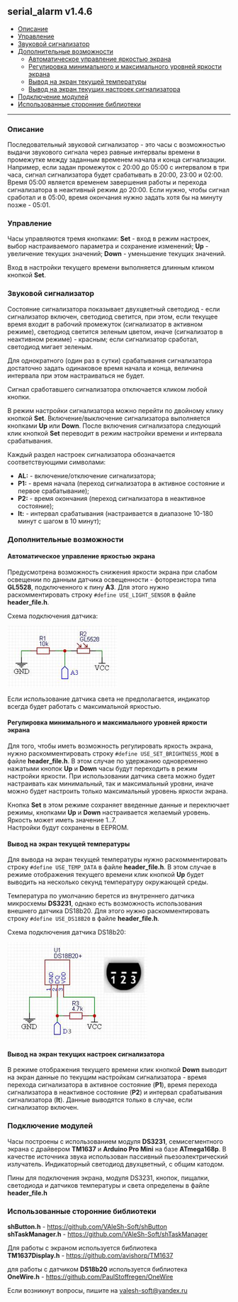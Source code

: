## serial_alarm v1.4.6

- [Описание](#описание)
- [Управление](#управление)
- [Звуковой сигнализатор](#звуковой-сигнализатор)
- [Дополнительные возможности](#дополнительные-возможности)
  - [Автоматическое управление яркостью экрана](#автоматическое-управление-яркостью-экрана)
  - [Регулировка минимального и максимального уровней яркости экрана](#регулировка-минимального-и-максимального-уровней-яркости-экрана)
  - [Вывод на экран текущей температуры](#вывод-на-экран-текущей-температуры)
  - [Вывод на экран текущих настроек сигнализатора](#вывод-на-экран-текущих-настроек-сигнализатора)
- [Подключение модулей](#подключение-модулей)
- [Использованные сторонние библиотеки](#использованные-сторонние-библиотеки)

<hr>

### Описание

Последовательный звуковой сигнализатор - это часы с возможностью выдачи звукового сигнала через равные интервалы времени в промежутке между заданным временем начала и конца сигнализации. Например, если задан промежуток с 20:00 до 05:00 с интервалом в три часа, сигнал сигнализатора будет срабатывать в 20:00, 23:00 и 02:00. Время 05:00 является временем завершения работы и перехода сигнализатора в неактивный режим до 20:00. Если нужно, чтобы сигнал сработал и в 05:00, время окончания нужно задать хотя бы на минуту позже - 05:01.

### Управление

Часы управляются тремя кнопками: **Set** - вход в режим настроек, выбор настраиваемого параметра и сохранение изменений; **Up** - увеличение текущих значений; **Down** - уменьшение текущих значений.

Вход в настройки текущего времени выполняется длинным кликом кнопкой **Set**.

### Звуковой сигнализатор

Состояние сигнализатора показывает двухцветный светодиод - если сигнализатор включен, светодиод светится, при этом, если текущее время входит в рабочий промежуток (сигнализатор в активном режиме), светодиод светится зеленым цветом, иначе (сигнализатор в неактивном режиме) - красным; если сигнализатор сработал, светодиод мигает зеленым.

Для однократного (один раз в сутки) срабатывания сигнализатора достаточно задать одинаковое время начала и конца, величина интервала при этом настраиваться не будет.

Сигнал сработавшего сигнализатора отключается кликом любой кнопки.

В режим настройки сигнализатора можно перейти по двойному клику кнопкой **Set**. Включение/выключение сигнализатора выполняется кнопками **Up** или **Down**. После включения сигнализатора следующий клик кнопкой **Set** переводит в режим настройки времени и интервала срабатывания. 

Каждый раздел настроек сигнализатора обозначается соответствующими символами: 
- **AL:** - включение/отключение сигнализатора; 
- **Р1:** - время начала (переход сигнализатора в активное состояние и первое срабатывание); 
- **Р2:** - время окончания (переход сигнализатора в неактивное состояние); 
- **It:** - интервал срабатывания (настраивается в диапазоне 10-180 минут с шагом в 10 минут);

### Дополнительные возможности

#### Автоматическое управление яркостью экрана

Предусмотрена возможность снижения яркости экрана при слабом освещении по данным датчика освещенности - фоторезистора типа **GL5528**, подключенного к пину **A3**. Для этого нужно раскомментировать строку `#define USE_LIGHT_SENSOR` в файле **header_file.h**.

Схема подключения датчика:

![scheme0001](/docs/0001.jpg "Схема подключения датчика")
 

Если использование датчика света не предполагается, индикатор всегда будет работать с максимальной яркостью. 

#### Регулировка минимального и максимального уровней яркости экрана

Для того, чтобы иметь возможность регулировать яркость экрана, нужно раскомментировать строку `#define USE_SET_BRIGHTNESS_MODE` в файле **header_file.h**. В этом случае по удержанию одновременно нажатыми кнопок **Up** и **Down** часы будут переходить в режим настройки яркости. При использовании датчика света можно будет настраивать как минимальный, так и максимальный уровни, иначе можно будет настроить только максимальный уровень яркости экрана.

Кнопка **Set** в этом режиме сохраняет введенные данные и переключает режимы, кнопками **Up** и **Down** настраивается желаемый уровень. Яркость может иметь значение 1..7.                                                                                                                                                 
 Настройки будут сохранены в EEPROM.

#### Вывод на экран текущей температуры

Для вывода на экран текущей температуры нужно раскомментировать строку `#define USE_TEMP_DATA` в файле **header_file.h**. В этом случае в режиме отображения текущего времени клик кнопкой **Up** будет выводить на несколько секунд температуру окружающей среды.

Температура по умолчанию берется из внутреннего датчика микросхемы **DS3231**, однако есть возможность использования внешнего датчика DS18b20. Для этого нужно раскомментировать строку `#define USE_DS18B20` в файле **header_file.h**.

Схема подключения датчика DS18b20:

![scheme0002](/docs/0002.jpg "Схема подключения датчика DS18b20")

#### Вывод на экран текущих настроек сигнализатора

В режиме отображения текущего времени клик кнопкой **Down** выводит на экран данные по текущим настройкам сигнализатора - время перехода сигнализатора в активное состояние (**P1**), время перехода сигнализатора в неактивное состояние (**P2**) и интервал срабатывания сигнализатора (**It**). Данные выводятся только в случае, если сигнализатор включен.

### Подключение модулей

Часы построены с использованием модуля **DS3231**, семисегментного экрана  с драйвером **TM1637** и **Arduino Pro Mini** на базе **ATmega168p**. В качестве источника звука использован пассивный пьезоэлектрический излучатель. Индикаторный светодиод двухцветный, с общим катодом.

Пины для подключения экрана, модуля DS3231, кнопок, пищалки, светодиода и датчиков температуры и света определены в файле **header_file.h**

### Использованные сторонние библиотеки

**shButton.h** - https://github.com/VAleSh-Soft/shButton<br>
**shTaskManager.h** - https://github.com/VAleSh-Soft/shTaskManager<br>

Для работы с экраном используется библиотека<br>
**TM1637Display.h** - https://github.com/avishorp/TM1637<br>

для работы с датчиком **DS18b20** используется библиотека<br>
**OneWire.h** - https://github.com/PaulStoffregen/OneWire

Если возникнут вопросы, пишите на valesh-soft@yandex.ru 